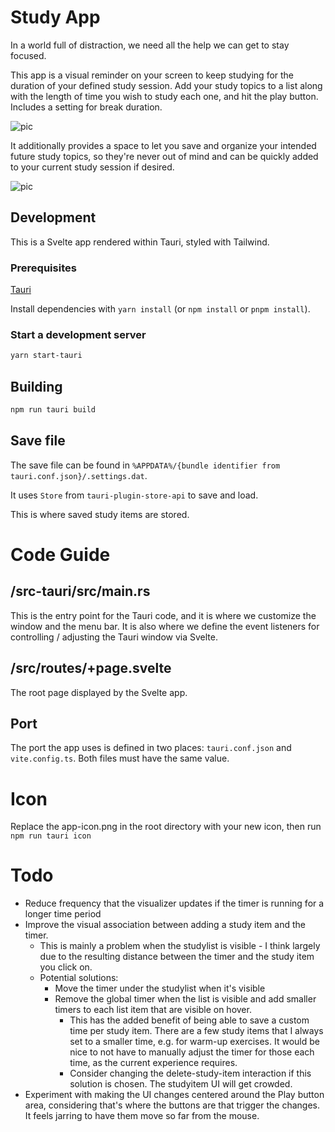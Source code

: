 # Study App
In a world full of distraction, we need all the help we can get to stay focused. 

This app is a visual reminder on your screen to keep studying for the duration of your defined study session. Add your study topics to a list along with the length of time you wish to study each one, and hit the play button. Includes a setting for break duration.

![pic](https://i.imgur.com/8ctoEZf.png)

It additionally provides a space to let you save and organize your intended future study topics, so they're never out of mind and can be quickly added to your current study session if desired.

![pic](https://i.imgur.com/eKIUUR9.png)

## Development
This is a Svelte app rendered within Tauri, styled with Tailwind.

### Prerequisites
[Tauri](https://tauri.app/v1/guides/getting-started/prerequisites/)

Install dependencies with `yarn install` (or `npm install` or `pnpm install`).

### Start a development server


```bash
yarn start-tauri 
```


## Building

```bash
npm run tauri build
```


## Save file
The save file can be found in `%APPDATA%/{bundle identifier from tauri.conf.json}/.settings.dat`. 

It uses `Store` from `tauri-plugin-store-api` to save and load.

This is where saved study items are stored.

# Code Guide
## /src-tauri/src/main.rs
This is the entry point for the Tauri code, and it is where we customize the window and the menu bar. It is also where we define the event listeners for controlling / adjusting the Tauri window via Svelte.

## /src/routes/+page.svelte
The root page displayed by the Svelte app.

## Port
The port the app uses is defined in two places: `tauri.conf.json` and `vite.config.ts`. Both files must have the same value.

# Icon
Replace the app-icon.png in the root directory with your new icon, then run
`npm run tauri icon`

# Todo
- Reduce frequency that the visualizer updates if the timer is running for a longer time period
- Improve the visual association between adding a study item and the timer.
  - This is mainly a problem when the studylist is visible - I think largely due to the resulting distance between the timer and the study item you click on.
  - Potential solutions: 
    - Move the timer under the studylist when it's visible
    - Remove the global timer when the list is visible and add smaller timers to each list item that are visible on hover.
      - This has the added benefit of being able to save a custom time per study item. There are a few study items that I always set to a smaller time, e.g. for warm-up exercises. It would be nice to not have to manually adjust the timer for those each time, as the current experience requires.
      - Consider changing the delete-study-item interaction if this solution is chosen. The studyitem UI will get crowded.
- Experiment with making the UI changes centered around the Play button area, considering that's where the buttons are that trigger the changes. It feels jarring to have them move so far from the mouse.